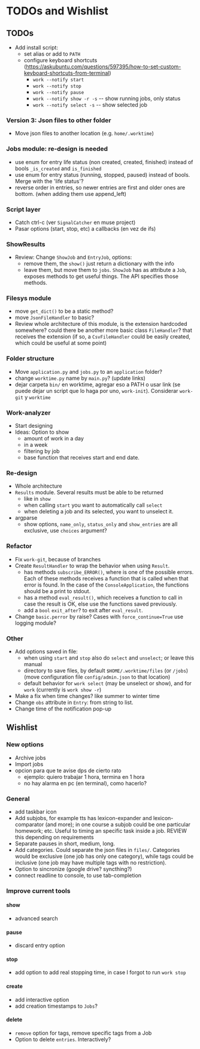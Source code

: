 # TODOs and Wishlist

## TODOs

* Add install script:
  + set alias or add to `PATH`
  + configure keyboard shortcuts (https://askubuntu.com/questions/597395/how-to-set-custom-keyboard-shortcuts-from-terminal)
    - `work --notify start`
    - `work --notify stop`
    - `work --notify pause`
    - `work --notify show -r -s` -- show running jobs, only status
    - `work --notify select -s` -- show selected job

### Version 3: Json files to other folder
* Move json files to another location (e.g. `home/.worktime`)

### Jobs module: re-design is needed
* use enum for entry life status (non created, created, finished) instead of bools `_is_created` and `is_finished`
* use enum for entry status (running, stopped, paused) instead of bools. Merge with the 'life status'?
* reverse order in entries, so newer entries are first and older ones are bottom. (when adding them use append_left)

### Script layer
* Catch ctrl-c (ver `SignalCatcher` en muse project)
* Pasar options (start, stop, etc) a callbacks (en vez de ifs)

### ShowResults
* Review: Change `ShowJob` and `EntryJob`, options:
  + remove them, the `show()` just return a dictionary with the info
  + leave them, but move them to `jobs`. `ShowJob` has as attribute a `Job`, exposes methods to get useful things. The API specifies those methods.

### Filesys module
* move `get_dict()` to be a static method?
* move `JsonFileHandler` to basic?
* Review whole architecture of this module, is the extension hardcoded somewhere? could there be another more basic class `FileHandler`? that receives the extension (if so, a `CsvFileHandler` could be easily created, which could be useful at some point)

### Folder structure
* Move `application.py` and `jobs.py` to an `application` folder?
* change `worktime.py` name by `main.py`? (update links)
* dejar carpeta `bin/` en worktime, agregar eso a PATH o usar link (se puede dejar un script que lo haga por uno, `work-init`). Considerar `work-git` y `worktime`

### Work-analyzer
* Start designing
* Ideas: Option to show
  + amount of work in a day
  + in a week
  + filtering by job
  + base function that receives start and end date.

### Re-design
* Whole architecture
* `Results` module. Several results must be able to be returned
  + like in `show`
  + when calling `start` you want to automatically call `select`
  + when deleting a job and its selected, you want to unselect it.
* argparse
  + show options, `name_only`, `status_only` and `show_entries` are all exclusive, use `choices` argument?

### Refactor
* Fix `work-git`, because of branches
* Create `ResultHandler` to wrap the behavior when using `Result`.
  + has methods `subscribe_ERROR()`, where <ERROR> is one of the possible errors. Each of these methods receives a function that is called when that error is found. In the case of the `ConsoleApplication`, the functions should be a print to stdout.
  + has a method `eval_result()`, which receives a function to call in case the result is OK, else use the functions saved previously.
  + add a `bool` `exit_after`? to exit after `eval_result`.
* Change `basic.perror` by raise? Cases with `force_continue=True` use logging module?

### Other
* Add options saved in file:
  + when using `start` and `stop` also do `select` and `unselect`; or leave this manual
  + directory to save files, by default `$HOME/.worktime/files` (or `/jobs`) (move configuration file `config/admin.json` to that location)
  + default behavior for `work select` (may be unselect or show), and for `work` (currently is `work show -r`)
* Make a fix when time changes? like summer to winter time
* Change `obs` attribute in `Entry`: from string to list.
* Change time of the notification pop-up


## Wishlist

### New options
* Archive jobs
* Import jobs
* opcion para que te avise dps de cierto rato
  + ejemplo: quiero trabajar 1 hora, termina en 1 hora
  + no hay alarma en pc (en terminal), como hacerlo?


### General
* add taskbar icon
* Add subjobs, for example tts has lexicon-expander and lexicon-comparator (and more); in one course a subjob could be one particular homework; etc. Useful to timing an specific task inside a job. REVIEW this depending on requirements
* Separate pauses in short, medium, long.
* Add categories. Could separate the json files in `files/`. Categories would be exclusive (one job has only one category), while tags could be inclusive (one job may have multiple tags with no restriction).
* Option to sincronize (google drive? syncthing?)
* connect readline to console, to use tab-completion

### Improve current tools
#### show
* advanced search

#### pause
* discard entry option

#### stop
* add option to add real stopping time, in case I forgot to run `work stop`

#### create
* add interactive option
* add creation timestamps to `Jobs`?

#### delete
* `remove` option for tags, remove specific tags from a Job
* Option to delete `entries`. Interactively?
